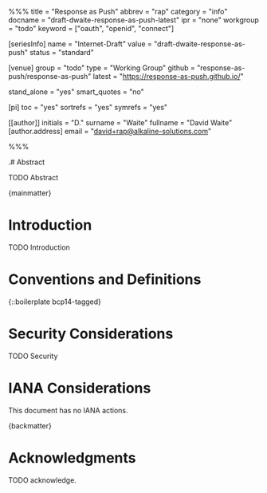 %%%
title = "Response as Push"
abbrev = "rap"
category = "info"
docname = "draft-dwaite-response-as-push-latest"
ipr = "none"
workgroup = "todo"
keyword = ["oauth", "openid", "connect"]

[seriesInfo]
name = "Internet-Draft"
value = "draft-dwaite-response-as-push"
status = "standard"

[venue]
group = "todo"
type = "Working Group"
github = "response-as-push/response-as-push"
latest = "https://response-as-push.github.io/"

stand_alone = "yes"
smart_quotes = "no"

[pi]
toc = "yes"
sortrefs = "yes"
symrefs = "yes"

[[author]]
initials = "D."
surname = "Waite"
fullname = "David Waite"
[author.address]
email = "david+rap@alkaline-solutions.com"

%%%

.# Abstract

TODO Abstract

{mainmatter}

# Introduction

TODO Introduction


# Conventions and Definitions

{::boilerplate bcp14-tagged}


# Security Considerations

TODO Security


# IANA Considerations

This document has no IANA actions.


{backmatter}

# Acknowledgments

TODO acknowledge.
